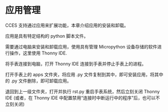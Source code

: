 # 应用管理

CCES 支持通过应用来扩展功能，本章介绍应用的安装和卸载。

应用是具有特定结构的 python 脚本文件。

需要通过电脑来安装和卸载应用，使用具有管理 Micropython 设备存储的软件进行操作，这里使用 Thonny IDE.

将手表连接到电脑，打开 Thonny IDE 连接到手表并停止手表上的进程。

打开手表上的 apps 文件夹，将应用 .py 文件复制到其中，即可安装应用，将其中的 .py 文件删除，即可卸载应用。

退回到上一级文件夹，打开并执行 rst.py 重启手表系统，然后立刻关闭 Thonny IDE (或者，在 Thonny IDE 中配置禁用“连接时中断运行中的程序”后，也可以不立刻关闭)